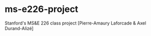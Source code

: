 # ms-e226-project
Stanford's MS&amp;E 226 class project [Pierre-Amaury Laforcade &amp; Axel Durand-Alizé]
